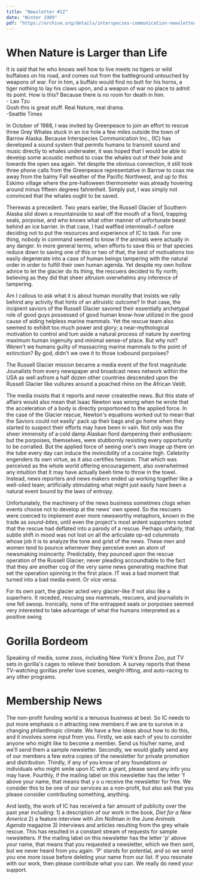 ```yaml
---
title: "Newsletter #12"
date: "Winter 1989"
pdf: "https://archive.org/details/interspecies-communication-newsletter-0012"
---
```


# When Nature is Larger than Life

<div class="inset-text">
It is said that he who knows well how to live meets no tigers or wild buffaloes on his road, and comes out from the battleground untouched by weapons of war. For in him, a buffalo would find no butt for his horns, a tiger nothing to lay his claws upon, and a weapon of war no place to admit its point. How is this? Because 
there is no room for death in him.<br />
- Lao Tzu 
</div>

<div class="inset-text">
Gosh this is great stuff. Real Nature, real drama.<br />
-Seattle Times 
</div>

<!-- <div class="newsletter-image">
<img class="drawing" src="https://res.cloudinary.com/dzxk4xfee/image/upload/v1751992269/IN0011-1_by8se9.png" alt="Illustration by Jim Nollman" />
</div> -->

In October of 1988, I was invited by Greenpeace to join an effort to rescue three Grey Whales stuck in an ice hole a few miles outside the town of Barrow Alaska. Because Interspecies Communication Inc., (IC) has developed a sound system that permits humans to transmit sound and music directly to whales underwater, it was hoped that I would be able to develop some acoustic method to coax the whales out of their hole and towards the open sea again. Yet despite the obvious connection, it still took three phone calls from the Greenpeace representative in Barrow to coax me away from the balmy Fall weather of the Pacific Northwest, and up to this Eskimo village where the pre-halloween thermometer was already hovering around minus fifteen degrees fahrenheit. Simply put, I was simply not convinced that the whales ought to be saved.

Therewas a precedent. Two years earlier, the Russell Glacier of Southern Alaska slid down a mountainside to seal off the mouth of a fiord, trapping seals, porpoise, and who knows what other manner of unfortunate beast behind an ice barrier. In that case, I had waffled interminall~f oefore deciding not to put the resources and experience of IC to task. For one thing, nobody in command seemed to know if the animals were actually in any danger. In more general terms, when efforts to save this or that species reduce down to saving one of this or two of that, the best of motivations too easily degenerate into a case of human beings tampering with the natural order in order to fulfill their own human agenda. Yet despite my own hollow advice to let the glacier do its thing, the rescuers decided to fly north; believing as they did that sheer altruism overwhelms any inference of tampering.

Am I callous to ask what it is about human morality that insists we rally behind any activity that hints of an altruistic outcome? In that case, the incipient saviors of the Russell Glacier savored their essentially archetypal role of good guys possessed of good human know-how utilized in the good cause of aiding helpless marine mammals. Yet the rescue team also seemed to exhibit too much power and glory; a near-mythological motivation to control and tum aside a natural process of nature by exerting maximum human ingenuity and minimal sense-of place. But why not? Weren't we humans guilty of massacring marine mammals to the point of extinction? By god, didn't we owe it to those icebound porpoises?

The Russell Glacier mission became a media event of the first magnitude. Jounalists from every newspaper and broadcast news network within the USA as well asfrom a half dozen other countries descended upon the Russell Glacier like vultures around a poached rhino on the African Veldt.

The media insists that it reports and never createsthe news. But this state of affairs would also mean that Isaac Newton was wrong when he wrote that the acceleration of a body is directly proportioned to the applied force. In the case of the Glacier rescue, Newton's equations worked out to mean that the Saviors could not easily' pack up their bags and go home when they started to suspect their efforts may have been in vain. Not only was the sheer immensity of a·cold damp Alaskan fiord dampening their enthusiasm: but the porpoises, themselves, were stubbornly resisting every opportunity to be corralled. But the applied force of seeing one's own image up there on the tube every day can induce the invincibility of a cocaine high. Celebrity engenders its own virtue, as it also certifies heroism. That which was perceived as the whole world offering encouragement, also overwhelmed any intuition that it may have actually beeh time to throw in the towel. Instead, news reporters and news makers ended up working together like a well-oiled team; artificially stimulating what might just easily have been a natural event bound by the laws of entropy.

Unfortunately, the machinery of the news business sometimes clogs when events choose not to develop at the news' own speed. So the rescuers were coerced to implement ever more newsworthy metaphors, known in the trade as *sound-bites*, until even the project's most ardent supporters noted that the rescue had deflated into a parody of a rescue. Perhaps unfairly, that subtle shift in mood was not lost on all the articulate op-ed columnists whose job it is to analyze the tone and grist of the news. These men and women tend to pounce whenever they perceive even an atom of newsmaking insincerity. Predictably, they pounced upon the rescue operation of the Russell Glacier; never pleading accoundtable to the fact that they are another cog of the very same news generating machine that set the operation spinning in the first place. IT was a bad moment that turned into a bad media event. Or vice versa.

<!-- <div class="newsletter-image">
<img class="drawing" src="https://res.cloudinary.com/dzxk4xfee/image/upload/v1751992269/IN0011-2_zvllyg.png" alt="Illustration by Jim Nollman" />
</div>

<div class="newsletter-image">
<img class="drawing" src="https://res.cloudinary.com/dzxk4xfee/image/upload/v1751992269/IN0011-3_aicwvj.png" alt="Illustration by Jim Nollman" />
</div>

<div class="newsletter-image">
<img class="drawing" src="https://res.cloudinary.com/dzxk4xfee/image/upload/v1751992269/IN0011-4_eg0xr2.png" alt="Illustration by Jim Nollman" />
</div> -->

For its own part, the glacier acted very glacier-like if not also like a superhero. It receded, rescuing sea mammals, rescuers, and journalists in one fell swoop. Ironically, none of the entrapped seals or porpoises seemed very interested to take advantage of what the humans interpreted as a positive swing 

# Gorilla Bordeom

Speaking of media, some zoos, including New York's Bronx Zoo, put TV sets in gorilla's cages to relieve their boredom. A survey reports that these TV-watching gorillas prefer love scenes, weight-lifting, and auto-racing to any other programs.

# Membership News

The non-profit funding world is a tenuous business at best. So IC needs to put more emphasis o n attracting new members if we are to survive in a changing philanthropic climate. We have a few ideas about how to do this, and it involves some input from you. Firstly, we ask each of you to consider anyone who might like to become a member. Send us his/her name, and we'll send them a sample newsletter. Secondly, we would gladly send any of our members a few extra copies of the newsletter for private promotion and distribution. Thirdly, if any of you know of any foundations or individuals who might smile upon IC with a grant, please send any info you may have. Fourthly, if the mailing label on this newsletter has the letter 'f above your name, that means that y o u receive the newsletter for free. We consider this to be one of our services as a non-profit, but also ask that you please consider contributing something, anything. 

And lastly, the work of IC has received a fair amount of publicity over the past year including: 1) a description of our work in the book, *Diet for a New America* 2) a feature interview with Jim Nollman in the June *Animals Agenda* magazine 3) Interviews and articles resulting from the grey whale rescue. This has resulted in a constant stream of requests for sample newsletters. If the mailing label on this newsletter has the letter 'p' above your name, that means that you requested a newsletter, which we then sent, but we never heard from you again. 'P' stands for potential, and so we send you one more issue before deleting your name from our list. If you resonate with our work, then please contribute what you can. We really do need your support.
